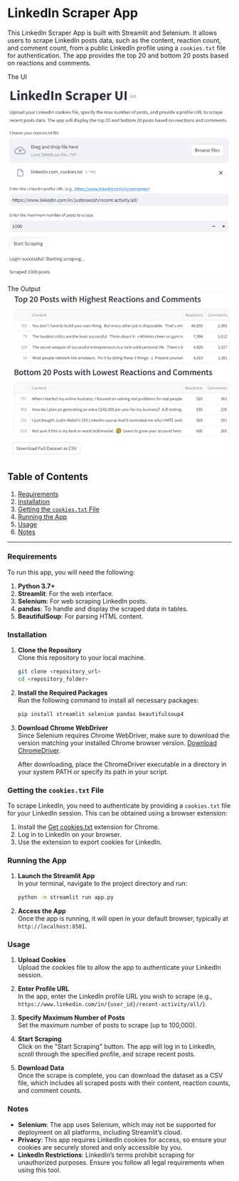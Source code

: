 # LinkedIn Scraper App

This LinkedIn Scraper App is built with Streamlit and Selenium. It allows users to scrape LinkedIn posts data, such as the content, reaction count, and comment count, from a public LinkedIn profile using a `cookies.txt` file for authentication. The app provides the top 20 and bottom 20 posts based on reactions and comments.

The UI

![Linked scraper posts and comments](image.png)

The Output
![Data](image-1.png)

## Table of Contents

1. [Requirements](#requirements)
2. [Installation](#installation)
3. [Getting the `cookies.txt` File](#getting-the-cookiestxt-file)
4. [Running the App](#running-the-app)
5. [Usage](#usage)
6. [Notes](#notes)

---

### Requirements

To run this app, you will need the following:

1. **Python 3.7+**
2. **Streamlit**: For the web interface.
3. **Selenium**: For web scraping LinkedIn posts.
4. **pandas**: To handle and display the scraped data in tables.
5. **BeautifulSoup**: For parsing HTML content.

### Installation

1. **Clone the Repository**  
   Clone this repository to your local machine.

   ```bash
   git clone <repository_url>
   cd <repository_folder>
   ```

2. **Install the Required Packages**  
   Run the following command to install all necessary packages:

   ```bash
   pip install streamlit selenium pandas beautifulsoup4
   ```

3. **Download Chrome WebDriver**  
   Since Selenium requires Chrome WebDriver, make sure to download the version matching your installed Chrome browser version. [Download ChromeDriver](https://developer.chrome.com/docs/chromedriver/downloads).

   After downloading, place the ChromeDriver executable in a directory in your system PATH or specify its path in your script.

### Getting the `cookies.txt` File

To scrape LinkedIn, you need to authenticate by providing a `cookies.txt` file for your LinkedIn session. This can be obtained using a browser extension:

1. Install the [Get cookies.txt](https://chromewebstore.google.com/detail/get-cookiestxt-clean/ahmnmhfbokciafffnknlekllgcnafnie) extension for Chrome.
2. Log in to LinkedIn on your browser.
3. Use the extension to export cookies for LinkedIn.

### Running the App

1. **Launch the Streamlit App**  
   In your terminal, navigate to the project directory and run:

   ```bash
   python -m streamlit run app.py
   ```

2. **Access the App**  
   Once the app is running, it will open in your default browser, typically at `http://localhost:8501`.

### Usage

1. **Upload Cookies**  
   Upload the cookies file to allow the app to authenticate your LinkedIn session.

2. **Enter Profile URL**  
   In the app, enter the LinkedIn profile URL you wish to scrape (e.g., `https://www.linkedin.com/in/{user_id}/recent-activity/all/`).

3. **Specify Maximum Number of Posts**  
   Set the maximum number of posts to scrape (up to 100,000).

4. **Start Scraping**  
   Click on the "Start Scraping" button. The app will log in to LinkedIn, scroll through the specified profile, and scrape recent posts.

5. **Download Data**  
   Once the scrape is complete, you can download the dataset as a CSV file, which includes all scraped posts with their content, reaction counts, and comment counts.

### Notes

- **Selenium**: The app uses Selenium, which may not be supported for deployment on all platforms, including Streamlit’s cloud.
- **Privacy**: This app requires LinkedIn cookies for access, so ensure your cookies are securely stored and only accessible by you.
- **LinkedIn Restrictions**: LinkedIn’s terms prohibit scraping for unauthorized purposes. Ensure you follow all legal requirements when using this tool.
